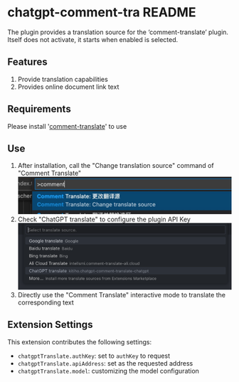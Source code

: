 # chatgpt-comment-tra README

The plugin provides a translation source for the ‘comment-translate’ plugin. Itself does not activate, it starts when enabled is selected.

## Features

1. Provide translation capabilities
2. Provides online document link text

## Requirements

Please install '[comment-translate](https://github.com/intellism/vscode-comment-translate)' to use

## Use
1. After installation, call the "Change translation source" command of "Comment Translate"
    ![change](./image/change.png)
2. Check "ChatGPT translate" to configure the plugin API Key
    ![select](./image/select.png)
3. Directly use the "Comment Translate" interactive mode to translate the corresponding text

## Extension Settings

This extension contributes the following settings:

* `chatgptTranslate.authKey`: set to `authKey` to request
* `chatgptTranslate.apiAddress`: set as the requested address
* `chatgptTranslate.model`: customizing the model configuration
